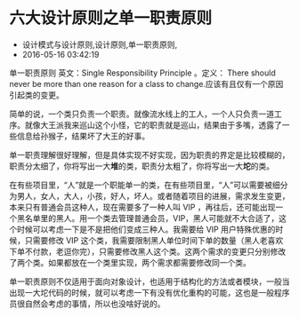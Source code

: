 # 六大设计原则之单一职责原则
- 设计模式与设计原则,设计原则,单一职责原则,
- 2016-05-16 03:42:19


单一职责原则 英文：Single Responsibility Principle 。定义： There should never be more than one reason for a class to change.应该有且仅有一个原因引起类的变更。


简单的说，一个类只负责一个职责。就像流水线上的工人，一个人只负责一道工序。就像大王派我来巡山这个小怪，它的职责就是巡山，结果由于多嘴，透露了一些信息给孙猴子，结果坏了大王的好事。

单一职责理解很好理解，但是具体实现不好实现，因为职责的界定是比较模糊的，职责分太细了，你将写出一大**堆**的类，职责分太粗了，你将写出一大**坨**的类。

在有些项目里，“人”就是一个职能单一的类，在有些项目里，“人”可以需要被细分为男人，女人，大人，小孩，好人，坏人。或者随着项目的进展，需求发生变更，本来只有普通会员这种人，现在需要多了一种人叫 VIP ，再往后，还可能出现一个黑名单里的黑人。用一个类去管理普通会员，VIP，黑人可能就不大合适了，这个时候可以考虑一下是不是把他们变成三种人。我需要给 VIP 用户特殊优惠的时候，只需要修改 VIP 这个类，我需要限制黑人单位时间下单的数量（黑人老喜欢下单不付款，老逗你完），只需要修改黑人这个类。这两个需求的变更只分别修改了两个类。如果都放在一个类里实现，两个需求都需要修改同一个类。

单一职责原则不仅适用于面向对象设计，也适用于结构化的方法或者模块，一般当出现一大坨代码的时候，就可以考虑一下有没有优化重构的可能，这也是一般程序员很自然会考虑的事情，所以也没啥好说的。